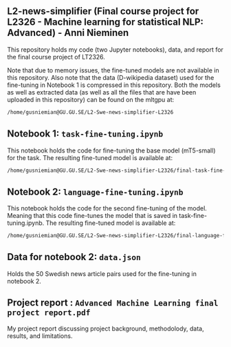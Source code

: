 ﻿## L2-news-simplifier (Final course project for L2326 - Machine learning for statistical NLP: Advanced) - Anni Nieminen

This repository holds my code (two Jupyter notebooks), data, and report for the final course project of LT2326.

Note that due to memory issues, the fine-tuned models are not available in this repository. Also note that the data (D-wikipedia dataset) used for the fine-tuning in Notebook 1 is compressed in this repository.
Both the models as well as extracted data (as well as all the files that are have been uploaded in this repository) can be found on the mltgpu at: 

```bash
/home/gusniemian@GU.GU.SE/L2-Swe-news-simplifier-L2326
```

## Notebook 1: `task-fine-tuning.ipynb`

This notebook holds the code for fine-tuning the base model (mT5-small) for the task.
The resulting fine-tuned model is available at:

```bash
/home/gusniemian@GU.GU.SE/L2-Swe-news-simplifier-L2326/final-task-fine-tuned-model-40k-traindata 
```

## Notebook 2: `language-fine-tuning.ipynb`

This notebook holds the code for the second fine-tuning of the model. Meaning that this code fine-tunes the model that 
is saved in task-fine-tuning.ipynb.
The resulting fine-tuned model is available at: 

```bash
/home/gusniemian@GU.GU.SE/L2-Swe-news-simplifier-L2326/final-language-fine-tuned-model
```

## Data for notebook 2: `data.json`

Holds the 50 Swedish news article pairs used for the fine-tuning in notebook 2.

## Project report : `Advanced Machine Learning final project report.pdf`

My project report discussing project background, methodolody, data, results, and limitations.




